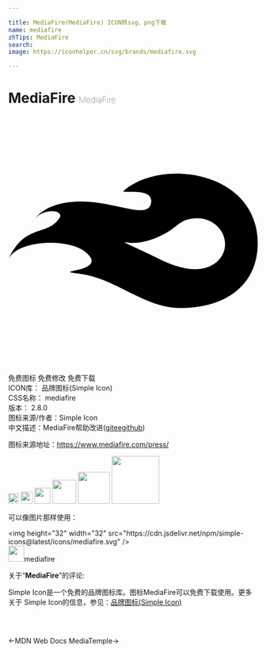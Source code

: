 ```yaml
---

title: MediaFire(MediaFire) ICON转svg、png下载
name: mediafire
zhTips: MediaFire
search: 
image: https://iconhelper.cn/svg/brands/mediafire.svg

---
```


# MediaFire  <small style="font-size: 60%;font-weight: 100">MediaFire</small>

<div id="svg" class="svg-wrap">
<svg role="img" viewBox="0 0 24 24" xmlns="http://www.w3.org/2000/svg"><title>MediaFire icon</title><path d="M11.13 7.171c-.496.42 2.943-.458 2.6 1.239-.332 1.633-3.62-.343-7.223-.176-1.594.073-3.054.53-3.985 1.668.973-1.108 2.901-.844 2.398-.081-1.172 1.776-3.376.497-4.92 3.975.185-.4.685-1.196 2.843-1.526 1.586-.242 4.214-.016 5.054 1.297.924 1.444-3.759 1.28-1.167 1.573 3.593.406 6.299 3.31 9.813 3.311 4.55 0 7.422-2.324 7.457-6.146.063-6.923-9.101-8.318-12.87-5.134zm6.768 7.554c-1.195-.033-2.404-.512-3.364-.98-2.365-1.155-3.338-1.553-3.338-1.608 0-.067 1.42.484 3.813-.789 1.383-.735 1.432-1.377 2.89-1.505 1.73-.152 2.962 1.13 2.962 2.478 0 1.349-1.222 2.453-2.963 2.404z"/></svg>
</div>
<detail full-name='mediafire'></detail>

<div class="detail-page">
<p>
<span><span class="badge-success badge">免费图标</span> <span class="badge-success badge">免费修改</span>  <span class="badge-success badge">免费下载</span> </span>
<br/>
<span>
ICON库：
<span class="badge-secondary badge">品牌图标(Simple Icon)</span> 
</span>
<br/>
<span>
CSS名称：
<span class="badge-secondary badge">mediafire</span> 
</span>

<br/>
<span>
版本：
<span class="badge-secondary badge">2.8.0</span> 
</span>
<br/>
<span>图标来源/作者：<span class="badge-light badge">Simple Icon</span></span> 
<br/>
<span class="zh-detail">中文描述：<span class="badge-primary badge">MediaFire</span><span class="help-link"><span>帮助改进</span>(<a href="https://gitee.com/liuwave/icon-helper/edit/master/json/brands/mediafire.json" target="_blank" rel="noopener noreferrer">gitee</a><a href="https://github.com/liuwave/icon-helper/edit/master/json/brands/mediafire.json" target="_blank" rel="noopener noreferrer">github</a></span>)</span><br/>
</p>
</div><div class="description description alert alert-light"><p>图标来源地址：<a href="https://www.mediafire.com/press/" target="_blank" rel="noopener noreferrer">https://www.mediafire.com/press/</a></p></div>
<div class="alert alert-dark">
<img height="21" width="21" src="https://cdn.jsdelivr.net/npm/simple-icons@latest/icons/mediafire.svg" />
<img height="24" width="24" src="https://cdn.jsdelivr.net/npm/simple-icons@latest/icons/mediafire.svg" />
<img height="32" width="32" src="https://cdn.jsdelivr.net/npm/simple-icons@latest/icons/mediafire.svg" />
<img height="48" width="48" src="https://cdn.jsdelivr.net/npm/simple-icons@latest/icons/mediafire.svg" />
<img height="64" width="64" src="https://cdn.jsdelivr.net/npm/simple-icons@latest/icons/mediafire.svg" />
<img height="96" width="96" src="https://cdn.jsdelivr.net/npm/simple-icons@latest/icons/mediafire.svg" />

</div>
<div>
  <p>可以像图片那样使用：    
  </p>
  <div class="alert alert-primary" style="font-size: 14px">
    &lt;img height="32" width="32" src="https://cdn.jsdelivr.net/npm/simple-icons@latest/icons/mediafire.svg" /&gt;
    <copy-btn content='<img height="32" width="32" src="https://cdn.jsdelivr.net/npm/simple-icons@latest/icons/mediafire.svg" />'></copy-btn>
  </div>
  <div class="alert alert-secondary">
    <img height="32" width="32" src="https://cdn.jsdelivr.net/npm/simple-icons@latest/icons/mediafire.svg" />mediafire
    <copy-btn content="mediafire" btn-title="复制图标名称"></copy-btn>
  </div>
</div>
<div class="icon-detail__container">
<p>关于“<b>MediaFire</b>”的评论:</p>
</div>
<Vssue title="关于“MediaFire”的评论" />
<div><p>Simple Icon是一个免费的品牌图标库。图标MediaFire可以免费下载使用。更多关于  Simple Icon的信息，参见：<a target="_blank" href="https://iconhelper.cn/brands.html">品牌图标(Simple Icon)</a>
</p></div>


<div style="padding:2rem 0 " class="page-nav"><p class="inner"><span class="prev">←<router-link to="/icon/mdn-web-docs.html">MDN Web Docs</router-link></span> <span class="next"><router-link to="/icon/mediatemple.html">MediaTemple</router-link>→</span></p></div>
